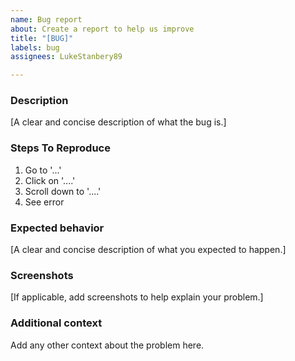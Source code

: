 ```yaml
---
name: Bug report
about: Create a report to help us improve
title: "[BUG]"
labels: bug
assignees: LukeStanbery89

---
```


### Description
[A clear and concise description of what the bug is.]

### Steps To Reproduce
1. Go to '...'
2. Click on '....'
3. Scroll down to '....'
4. See error

### Expected behavior
[A clear and concise description of what you expected to happen.]

### Screenshots
[If applicable, add screenshots to help explain your problem.]

### Additional context
Add any other context about the problem here.
